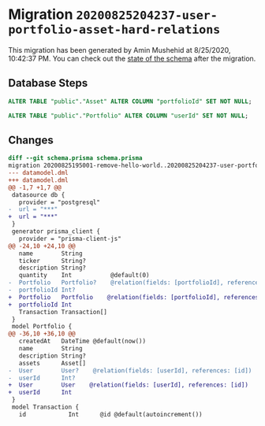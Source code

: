 # Migration `20200825204237-user-portfolio-asset-hard-relations`

This migration has been generated by Amin Mushehid at 8/25/2020, 10:42:37 PM.
You can check out the [state of the schema](./schema.prisma) after the migration.

## Database Steps

```sql
ALTER TABLE "public"."Asset" ALTER COLUMN "portfolioId" SET NOT NULL;

ALTER TABLE "public"."Portfolio" ALTER COLUMN "userId" SET NOT NULL;
```

## Changes

```diff
diff --git schema.prisma schema.prisma
migration 20200825195001-remove-hello-world..20200825204237-user-portfolio-asset-hard-relations
--- datamodel.dml
+++ datamodel.dml
@@ -1,7 +1,7 @@
 datasource db {
   provider = "postgresql"
-  url = "***"
+  url = "***"
 }
 generator prisma_client {
   provider = "prisma-client-js"
@@ -24,10 +24,10 @@
   name        String
   ticker      String?
   description String?
   quantity    Int           @default(0)
-  Portfolio   Portfolio?    @relation(fields: [portfolioId], references: [id])
-  portfolioId Int?
+  Portfolio   Portfolio    @relation(fields: [portfolioId], references: [id])
+  portfolioId Int
   Transaction Transaction[]
 }
 model Portfolio {
@@ -36,10 +36,10 @@
   createdAt   DateTime @default(now())
   name        String
   description String?
   assets      Asset[]
-  User        User?    @relation(fields: [userId], references: [id])
-  userId      Int?
+  User        User    @relation(fields: [userId], references: [id])
+  userId      Int
 }
 model Transaction {
   id            Int      @id @default(autoincrement())
```


